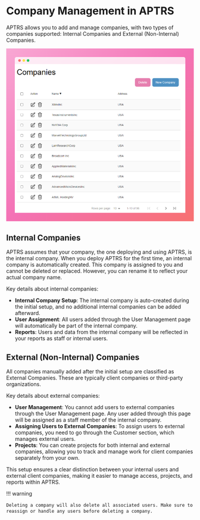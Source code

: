 # Company Management in APTRS

APTRS allows you to add and manage companies, with two types of companies supported: Internal Companies and External (Non-Internal) Companies.

![Company Page](https://raw.githubusercontent.com/APTRS/APTRS-Changelog/refs/heads/main/images/company.png)


## Internal Companies
APTRS assumes that your company, the one deploying and using APTRS, is the internal company. When you deploy APTRS for the first time, an internal company is automatically created. This company is assigned to you and cannot be deleted or replaced. However, you can rename it to reflect your actual company name.

Key details about internal companies:

- **Internal Company Setup**: The internal company is auto-created during the initial setup, and no additional internal companies can be added afterward.
- **User Assignment**: All users added through the User Management page will automatically be part of the internal company.
- **Reports**: Users and data from the internal company will be reflected in your reports as staff or internal users.


## External (Non-Internal) Companies
All companies manually added after the initial setup are classified as External Companies. These are typically client companies or third-party organizations.

Key details about external companies:

- **User Management**: You cannot add users to external companies through the User Management page. Any user added through this page will be assigned as a staff member of the internal company.
- **Assigning Users to External Companies**: To assign users to external companies, you need to go through the Customer section, which manages external users.
- **Projects**: You can create projects for both internal and external companies, allowing you to track and manage work for client companies separately from your own.

This setup ensures a clear distinction between your internal users and external client companies, making it easier to manage access, projects, and reports within APTRS.


!!! warning

    Deleting a company will also delete all associated users. Make sure to reassign or handle any users before deleting a company.

